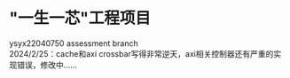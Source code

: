 # "一生一芯"工程项目

ysyx22040750 assessment branch  
2024/2/25：cache和axi crossbar写得非常逆天，axi相关控制器还有严重的实现错误，修改中……
